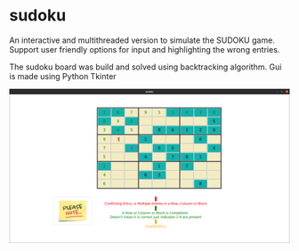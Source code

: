 # sudoku

An interactive and multithreaded version to simulate the SUDOKU game. Support user friendly options for input and highlighting the wrong entries.

The sudoku board was build and solved using backtracking algorithm.
Gui is made using Python Tkinter

![screenshot](screenshot.png)
